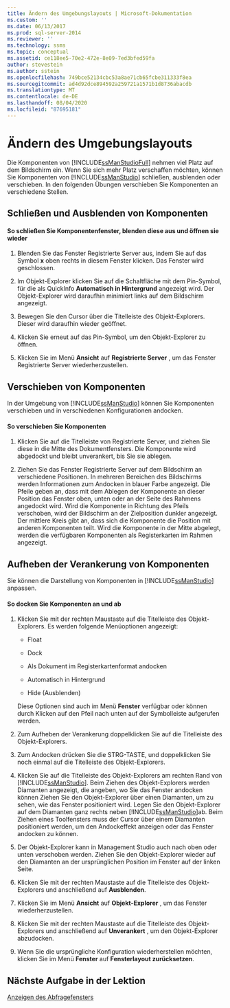 ```yaml
---
title: Ändern des Umgebungslayouts | Microsoft-Dokumentation
ms.custom: ''
ms.date: 06/13/2017
ms.prod: sql-server-2014
ms.reviewer: ''
ms.technology: ssms
ms.topic: conceptual
ms.assetid: ce118ee5-70e2-472e-8e09-7ed3bfed59fa
author: stevestein
ms.author: sstein
ms.openlocfilehash: 749bce52134cbc53a8ae71cb65fcbe311333f8ea
ms.sourcegitcommit: ad4d92dce894592a259721a1571b1d8736abacdb
ms.translationtype: MT
ms.contentlocale: de-DE
ms.lasthandoff: 08/04/2020
ms.locfileid: "87695181"
---
```

# <a name="change-the-environment-layout"></a>Ändern des Umgebungslayouts
  Die Komponenten von [!INCLUDE[ssManStudioFull](../../includes/ssmanstudiofull-md.md)] nehmen viel Platz auf dem Bildschirm ein. Wenn Sie sich mehr Platz verschaffen möchten, können Sie Komponenten von [!INCLUDE[ssManStudio](../../includes/ssmanstudio-md.md)] schließen, ausblenden oder verschieben. In den folgenden Übungen verschieben Sie Komponenten an verschiedene Stellen.  
  
## <a name="closing-and-hiding-components"></a>Schließen und Ausblenden von Komponenten  
  
#### <a name="to-practice-closing-hiding-and-reopening-component-windows"></a>So schließen Sie Komponentenfenster, blenden diese aus und öffnen sie wieder  
  
1.  Blenden Sie das Fenster Registrierte Server aus, indem Sie auf das Symbol **x** oben rechts in diesem Fenster klicken. Das Fenster wird geschlossen.  
  
2.  Im Objekt-Explorer klicken Sie auf die Schaltfläche mit dem Pin-Symbol, für die als QuickInfo **Automatisch in Hintergrund** angezeigt wird. Der Objekt-Explorer wird daraufhin minimiert links auf dem Bildschirm angezeigt.  
  
3.  Bewegen Sie den Cursor über die Titelleiste des Objekt-Explorers. Dieser wird daraufhin wieder geöffnet.  
  
4.  Klicken Sie erneut auf das Pin-Symbol, um den Objekt-Explorer zu öffnen.  
  
5.  Klicken Sie im Menü **Ansicht** auf **Registrierte Server** , um das Fenster Registrierte Server wiederherzustellen.  
  
## <a name="moving-components"></a>Verschieben von Komponenten  
 In der Umgebung von [!INCLUDE[ssManStudio](../../includes/ssmanstudio-md.md)] können Sie Komponenten verschieben und in verschiedenen Konfigurationen andocken.  
  
#### <a name="to-practice-moving-components"></a>So verschieben Sie Komponenten  
  
1.  Klicken Sie auf die Titelleiste von Registrierte Server, und ziehen Sie diese in die Mitte des Dokumentfensters. Die Komponente wird abgedockt und bleibt unverankert, bis Sie sie ablegen.  
  
2.  Ziehen Sie das Fenster Registrierte Server auf dem Bildschirm an verschiedene Positionen. In mehreren Bereichen des Bildschirms werden Informationen zum Andocken in blauer Farbe angezeigt. Die Pfeile geben an, dass mit dem Ablegen der Komponente an dieser Position das Fenster oben, unten oder an der Seite des Rahmens angedockt wird. Wird die Komponente in Richtung des Pfeils verschoben, wird der Bildschirm an der Zielposition dunkler angezeigt. Der mittlere Kreis gibt an, dass sich die Komponente die Position mit anderen Komponenten teilt. Wird die Komponente in der Mitte abgelegt, werden die verfügbaren Komponenten als Registerkarten im Rahmen angezeigt.  
  
## <a name="undocking-components"></a>Aufheben der Verankerung von Komponenten  
 Sie können die Darstellung von Komponenten in [!INCLUDE[ssManStudio](../../includes/ssmanstudio-md.md)] anpassen.  
  
#### <a name="to-dock-and-undock-components"></a>So docken Sie Komponenten an und ab  
  
1.  Klicken Sie mit der rechten Maustaste auf die Titelleiste des Objekt-Explorers. Es werden folgende Menüoptionen angezeigt:  
  
    -   Float  
  
    -   Dock  
  
    -   Als Dokument im Registerkartenformat andocken  
  
    -   Automatisch in Hintergrund  
  
    -   Hide (Ausblenden)  
  
     Diese Optionen sind auch im Menü **Fenster** verfügbar oder können durch Klicken auf den Pfeil nach unten auf der Symbolleiste aufgerufen werden.  
  
2.  Zum Aufheben der Verankerung doppelklicken Sie auf die Titelleiste des Objekt-Explorers.  
  
3.  Zum Andocken drücken Sie die STRG-TASTE, und doppelklicken Sie noch einmal auf die Titelleiste des Objekt-Explorers.  
  
4.  Klicken Sie auf die Titelleiste des Objekt-Explorers am rechten Rand von [!INCLUDE[ssManStudio](../../includes/ssmanstudio-md.md)]. Beim Ziehen des Objekt-Explorers werden Diamanten angezeigt, die angeben, wo Sie das Fenster andocken können Ziehen Sie den Objekt-Explorer über einen Diamanten, um zu sehen, wie das Fenster positioniert wird. Legen Sie den Objekt-Explorer auf dem Diamanten ganz rechts neben [!INCLUDE[ssManStudio](../../includes/ssmanstudio-md.md)]ab. Beim Ziehen eines Toolfensters muss der Cursor über einem Diamanten positioniert werden, um den Andockeffekt anzeigen oder das Fenster andocken zu können.  
  
5.  Der Objekt-Explorer kann in Management Studio auch nach oben oder unten verschoben werden. Ziehen Sie den Objekt-Explorer wieder auf den Diamanten an der ursprünglichen Position im Fenster auf der linken Seite.  
  
6.  Klicken Sie mit der rechten Maustaste auf die Titelleiste des Objekt-Explorers und anschließend auf **Ausblenden**.  
  
7.  Klicken Sie im Menü **Ansicht** auf **Objekt-Explorer** , um das Fenster wiederherzustellen.  
  
8.  Klicken Sie mit der rechten Maustaste auf die Titelleiste des Objekt-Explorers und anschließend auf **Unverankert** , um den Objekt-Explorer abzudocken.  
  
9. Wenn Sie die ursprüngliche Konfiguration wiederherstellen möchten, klicken Sie im Menü **Fenster** auf **Fensterlayout zurücksetzen**.  
  
## <a name="next-task-in-lesson"></a>Nächste Aufgabe in der Lektion  
 [Anzeigen des Abfragefensters](lesson-1-4-display-the-query-window.md)  
  
  
